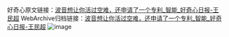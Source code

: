 好奇心原文链接：[波音想让你活过空难，还申请了一个专利_智能_好奇心日报-王民超](https://www.qdaily.com/articles/7761.html)
WebArchive归档链接：[波音想让你活过空难，还申请了一个专利_智能_好奇心日报-王民超](http://web.archive.org/web/20190623172901/https://www.qdaily.com/articles/7761.html)
![image](http://ww3.sinaimg.cn/large/007d5XDply1g3wjy68r8cj30u03ixe81)